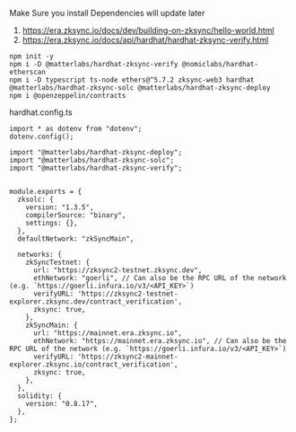 Make Sure you install Dependencies will update later

1. https://era.zksync.io/docs/dev/building-on-zksync/hello-world.html
2. https://era.zksync.io/docs/api/hardhat/hardhat-zksync-verify.html

```
npm init -y
npm i -D @matterlabs/hardhat-zksync-verify @nomiclabs/hardhat-etherscan
npm i -D typescript ts-node ethers@^5.7.2 zksync-web3 hardhat @matterlabs/hardhat-zksync-solc @matterlabs/hardhat-zksync-deploy
npm i @openzeppelin/contracts 
```

hardhat.config.ts

```
import * as dotenv from "dotenv";
dotenv.config();

import "@matterlabs/hardhat-zksync-deploy";
import "@matterlabs/hardhat-zksync-solc";
import "@matterlabs/hardhat-zksync-verify";


module.exports = {
  zksolc: {
    version: "1.3.5",
    compilerSource: "binary",
    settings: {},
  },
  defaultNetwork: "zkSyncMain",

  networks: {
    zkSyncTestnet: {
      url: "https://zksync2-testnet.zksync.dev",
      ethNetwork: "goerli", // Can also be the RPC URL of the network (e.g. `https://goerli.infura.io/v3/<API_KEY>`)
      verifyURL: 'https://zksync2-testnet-explorer.zksync.dev/contract_verification',
      zksync: true,
    },
    zkSyncMain: {
      url: "https://mainnet.era.zksync.io",
      ethNetwork: "https://mainnet.era.zksync.io", // Can also be the RPC URL of the network (e.g. `https://goerli.infura.io/v3/<API_KEY>`)
      verifyURL: 'https://zksync2-mainnet-explorer.zksync.io/contract_verification',
      zksync: true,
    },
  },
  solidity: {
    version: "0.8.17",
  },
};

```
